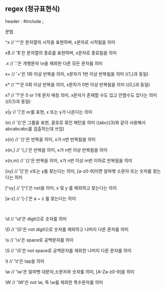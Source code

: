 ## regex (정규표현식)

header : #include <regex>;

문법

^x // '^'은 문자열의 시작을 표현하며, x문자로 시작됨을 의미

x$ // '$'은 문자열의 종료를 표현하며, x문자로 종료됨을 의미

.x // '.'은 개행문자 \n을 제외한 다른 모든 문자를 의미

x+ // '+'은 1회 이상 반복을 의미, x문자가 1번 이상 반복됨을 의미 ({1,}과 동일)

x* // '*'은 0회 이상 반복을 의미, x문자가 0번 이상 반복됨을 의미 ({0,}과 동일)

x? // '?'은 0 or 1개 문자 매칭 의미, x문자가 존재할 수도 있고 안할수도 있다는 의미 ({0,1}과 동일)

x|y // '|'은 or를 표현, x 또는 y가 나온다는 의미

(x) // '()'은 그룹을 표현, 괄호로 묶인 패턴을 의미 ((abc){3}와 같이 사용해서 abcabcabc를 검출하는데 쓰임)

x{n} // '{}'은 반복을 의미, x가 n번 반복됨을 의미

x{n,} // '{,}'은 반복을 의미, x가 n번 이상 반복됨을 의미

x{n,m} // '{}'은 반복을 의미, x가 n번 이상 m번 이하로 반복됨을 의미

[xy] // '[]'은 x또는 y를 찾는다는 의미, [a-z0-9]이면 알파벳 소문자 또는 숫자를 찾는다는 의미

[^xy] // '[^]'은 not을 의미, x 및 y 를 제외하고 찾는다는 의미

[a-z] // '[-]'은 a ~ z 를 찾는다는 의미

​

\d // '\d'은 digit으로 숫자를 의미

\D // '\D'은 not digit으로 숫자를 제외하고 나머지 다른 문자를 의미

\s // '\s'은 space로 공백문자를 의미

\S // '\S'은 not space로 공백문자를 제외한 나머지 다른 문자를 의미

\t // '\t'은 tap을 의미

\w // '\w'은 알파벳 대문자,소문자와 숫자를 의미, [A-Za-z0-9]을 의미

\W // '\W'은 not \w, 즉 \w를 제외한 특수문자를 의미


